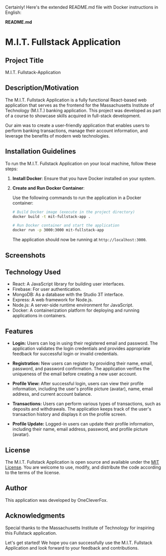 Certainly! Here's the extended README.md file with Docker instructions in English:

**README.md**

# M.I.T. Fullstack Application

## Project Title

M.I.T. Fullstack-Application

## Description/Motivation

The M.I.T. Fullstack Application is a fully functional React-based web application that serves as the frontend for the Massachusetts Institute of Technology (M.I.T.) banking application. This project was developed as part of a course to showcase skills acquired in full-stack development.

Our aim was to create a user-friendly application that enables users to perform banking transactions, manage their account information, and leverage the benefits of modern web technologies.

## Installation Guidelines

To run the M.I.T. Fullstack Application on your local machine, follow these steps:

1. **Install Docker**: Ensure that you have Docker installed on your system.

2. **Create and Run Docker Container**:

   Use the following commands to run the application in a Docker container:

   ```bash
   # Build Docker image (execute in the project directory)
   docker build -t mit-fullstack-app .

   # Run Docker container and start the application
   docker run -p 3000:3000 mit-fullstack-app
   ```

   The application should now be running at `http://localhost:3000`.

## Screenshots



## Technology Used

- React: A JavaScript library for building user interfaces.
- Firebase: For user authentication.
- MongoDB: As a database with the Studio 3T interface.
- Express: A web framework for Node.js.
- Node.js: A server-side runtime environment for JavaScript.
- Docker: A containerization platform for deploying and running applications in containers.

## Features

- **Login:** Users can log in using their registered email and password. The application validates the login credentials and provides appropriate feedback for successful login or invalid credentials.

- **Registration:** New users can register by providing their name, email, password, and password confirmation. The application verifies the uniqueness of the email before creating a new user account.

- **Profile View:** After successful login, users can view their profile information, including the user's profile picture (avatar), name, email address, and current account balance.

- **Transactions:** Users can perform various types of transactions, such as deposits and withdrawals. The application keeps track of the user's transaction history and displays it on the profile screen.

- **Profile Update:** Logged-in users can update their profile information, including their name, email address, password, and profile picture (avatar).

## License

The M.I.T. Fullstack Application is open source and available under the [MIT License](LICENSE). You are welcome to use, modify, and distribute the code according to the terms of the license.

## Author

This application was developed by OneCleverFox.

## Acknowledgments

Special thanks to the Massachusetts Institute of Technology for inspiring this Fullstack application.

Let's get started! We hope you can successfully use the M.I.T. Fullstack Application and look forward to your feedback and contributions.